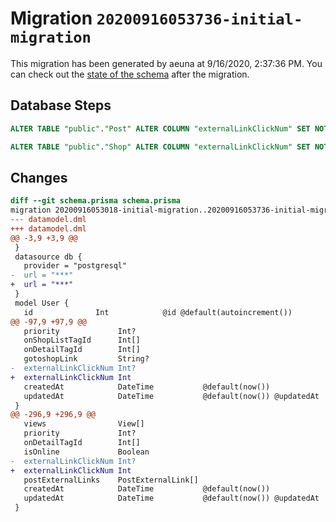 # Migration `20200916053736-initial-migration`

This migration has been generated by aeuna at 9/16/2020, 2:37:36 PM.
You can check out the [state of the schema](./schema.prisma) after the migration.

## Database Steps

```sql
ALTER TABLE "public"."Post" ALTER COLUMN "externalLinkClickNum" SET NOT NULL

ALTER TABLE "public"."Shop" ALTER COLUMN "externalLinkClickNum" SET NOT NULL
```

## Changes

```diff
diff --git schema.prisma schema.prisma
migration 20200916053018-initial-migration..20200916053736-initial-migration
--- datamodel.dml
+++ datamodel.dml
@@ -3,9 +3,9 @@
 }
 datasource db {
   provider = "postgresql"
-  url = "***"
+  url = "***"
 }
 model User {
   id              Int            @id @default(autoincrement())
@@ -97,9 +97,9 @@
   priority             Int?
   onShopListTagId      Int[]
   onDetailTagId        Int[]
   gotoshopLink         String?
-  externalLinkClickNum Int?
+  externalLinkClickNum Int
   createdAt            DateTime           @default(now())
   updatedAt            DateTime           @default(now()) @updatedAt
 }
@@ -296,9 +296,9 @@
   views                View[]
   priority             Int?
   onDetailTagId        Int[]
   isOnline             Boolean
-  externalLinkClickNum Int?
+  externalLinkClickNum Int
   postExternalLinks    PostExternalLink[]
   createdAt            DateTime           @default(now())
   updatedAt            DateTime           @default(now()) @updatedAt
 }
```


